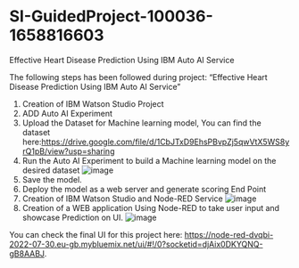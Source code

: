 # SI-GuidedProject-100036-1658816603
Effective Heart Disease Prediction Using IBM Auto AI Service

The following steps has been followed during project: “Effective Heart Disease Prediction Using IBM Auto AI Service”

1. Creation of IBM Watson Studio Project
2. ADD Auto AI Experiment 
3. Upload the Dataset for Machine learning model, You can find the dataset here:https://drive.google.com/file/d/1CbJTxD9EhsPBvpZj5qwVtX5WS8yrQ1pB/view?usp=sharing
4. Run the Auto AI Experiment to build a Machine learning model on the desired dataset
![image](https://user-images.githubusercontent.com/87877241/183177310-8cdbf738-25b5-4720-a638-e2115855c0f9.png)
5. Save the model.
6. Deploy the model as a web server and generate scoring End Point
7. Creation of IBM Watson Studio and Node-RED Service
![image](https://user-images.githubusercontent.com/87877241/183178085-8cc3e2ef-017d-4d7e-b407-31f35dfed34d.png)
8. Creation of a WEB application Using Node-RED to take user input and showcase Prediction on UI.
![image](https://user-images.githubusercontent.com/87877241/183178368-2a437886-2391-435c-b5eb-76efa3df9a30.png)
 
You can check the final UI for this project here: https://node-red-dvqbi-2022-07-30.eu-gb.mybluemix.net/ui/#!/0?socketid=djAix0DKYQNQ-gB8AABJ.
